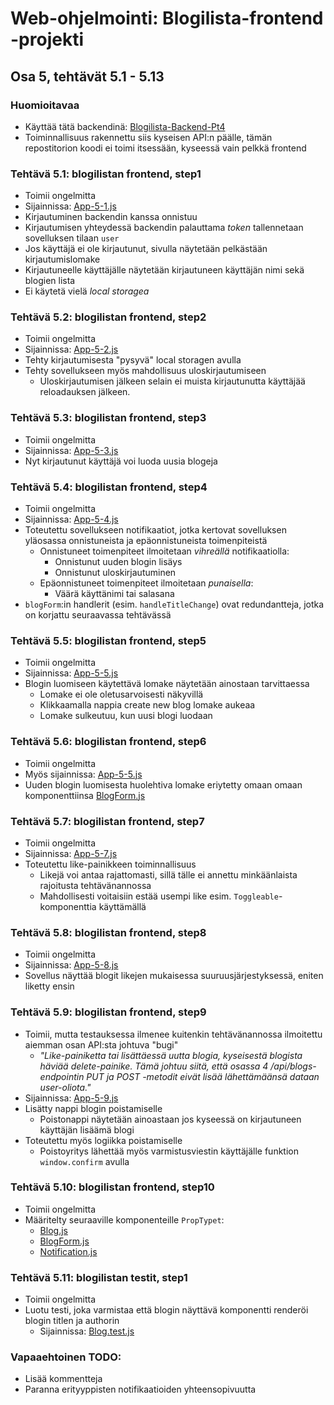 # Web-ohjelmointi: Blogilista-frontend -projekti
## Osa 5, tehtävät 5.1 - 5.13

### Huomioitavaa
- Käyttää tätä backendinä: [Blogilista-Backend-Pt4](https://github.com/3liasP/Blogilista-Backend-Pt4)
- Toiminnallisuus rakennettu siis kyseisen API:n päälle, tämän repostitorion koodi ei toimi itsessään, kyseessä vain pelkkä frontend

### Tehtävä 5.1: blogilistan frontend, step1
- Toimii ongelmitta
- Sijainnissa: [App-5-1.js](./src/App-5-1.js)
- Kirjautuminen backendin kanssa onnistuu
- Kirjautumisen yhteydessä backendin palauttama *token* tallennetaan sovelluksen tilaan `user`
- Jos käyttäjä ei ole kirjautunut, sivulla näytetään pelkästään kirjautumislomake
- Kirjautuneelle käyttäjälle näytetään kirjautuneen käyttäjän nimi sekä blogien lista
- Ei käytetä vielä *local storagea*

### Tehtävä 5.2: blogilistan frontend, step2
- Toimii ongelmitta
- Sijainnissa: [App-5-2.js](./src/App-5-2.js)
- Tehty kirjautumisesta "pysyvä" local storagen avulla
- Tehty sovellukseen myös mahdollisuus uloskirjautumiseen
    - Uloskirjautumisen jälkeen selain ei muista kirjautunutta käyttäjää reloadauksen jälkeen.

### Tehtävä 5.3: blogilistan frontend, step3
- Toimii ongelmitta
- Sijainnissa: [App-5-3.js](./src/App-5-3.js)
- Nyt kirjautunut käyttäjä voi luoda uusia blogeja

### Tehtävä 5.4: blogilistan frontend, step4
- Toimii ongelmitta
- Sijainnissa: [App-5-4.js](./src/App-5-4.js)
- Toteutettu sovellukseen notifikaatiot, jotka kertovat sovelluksen yläosassa onnistuneista ja epäonnistuneista toimenpiteistä
    - Onnistuneet toimenpiteet ilmoitetaan *vihreällä* notifikaatiolla:
        - Onnistunut uuden blogin lisäys
        - Onnistunut uloskirjautuminen
    - Epäonnistuneet toimenpiteet ilmoitetaan *punaisella*:
        - Väärä käyttänimi tai salasana
- `blogForm`:in handlerit (esim. `handleTitleChange`) ovat redundantteja, jotka on korjattu seuraavassa tehtävässä

### Tehtävä 5.5: blogilistan frontend, step5
- Toimii ongelmitta
- Sijainnissa: [App-5-5.js](./src/App-5-5.js)
- Blogin luomiseen käytettävä lomake näytetään ainostaan tarvittaessa
    - Lomake ei ole oletusarvoisesti näkyvillä
    - Klikkaamalla nappia create new blog lomake aukeaa
    - Lomake sulkeutuu, kun uusi blogi luodaan

### Tehtävä 5.6: blogilistan frontend, step6
- Toimii ongelmitta
- Myös sijainnissa: [App-5-5.js](./src/App-5-5.js)
- Uuden blogin luomisesta huolehtiva lomake eriytetty omaan omaan komponenttiinsa [BlogForm.js](./src/components/BlogForm.js)

### Tehtävä 5.7: blogilistan frontend, step7
- Toimii ongelmitta
- Sijainnissa: [App-5-7.js](./src/App-5-7.js)
- Toteutettu like-painikkeen toiminnallisuus
    - Likejä voi antaa rajattomasti, sillä tälle ei annettu minkäänlaista rajoitusta tehtävänannossa
    - Mahdollisesti voitaisiin estää usempi like esim. `Toggleable`-komponenttia käyttämällä

### Tehtävä 5.8: blogilistan frontend, step8
- Toimii ongelmitta
- Sijainnissa: [App-5-8.js](./src/App-5-8.js)
- Sovellus näyttää blogit likejen mukaisessa suuruusjärjestyksessä, eniten liketty ensin

### Tehtävä 5.9: blogilistan frontend, step9
- Toimii, mutta testauksessa ilmenee kuitenkin tehtävänannossa ilmoitettu aiemman osan API:sta johtuva "bugi"
    - *"Like-painiketta tai lisättäessä uutta blogia, kyseisestä blogista häviää delete-painike. Tämä johtuu siitä, että osassa 4 /api/blogs-endpointin PUT ja POST -metodit eivät lisää lähettämäänsä dataan user-oliota."*
- Sijainnissa: [App-5-9.js](./src/App-5-9.js)
- Lisätty nappi blogin poistamiselle
    - Poistonappi näytetään ainoastaan jos kyseessä on kirjautuneen käyttäjän lisäämä blogi
- Toteutettu myös logiikka poistamiselle
    - Poistoyritys lähettää myös varmistusviestin käyttäjälle funktion `window.confirm` avulla

### Tehtävä 5.10: blogilistan frontend, step10
- Toimii ongelmitta
- Määritelty seuraaville komponenteille `PropTypet`:
    - [Blog.js](./src/components/Blog.js)
    - [BlogForm.js](./src/components/BlogForm.js)
    - [Notification.js](./src/components/Notification.js)

### Tehtävä 5.11: blogilistan testit, step1
- Toimii ongelmitta
- Luotu testi, joka varmistaa että blogin näyttävä komponentti renderöi blogin titlen ja authorin
    - Sijainnissa: [Blog.test.js](./src/components/Blog.test.js)


### Vapaaehtoinen TODO:
- Lisää kommentteja
- Paranna erityyppisten notifikaatioiden yhteensopivuutta